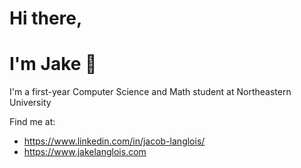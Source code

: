 # Hi there, 
# I'm Jake 👋


I'm a first-year Computer Science and Math student at Northeastern University

Find me at:
- https://www.linkedin.com/in/jacob-langlois/
- https://www.jakelanglois.com


